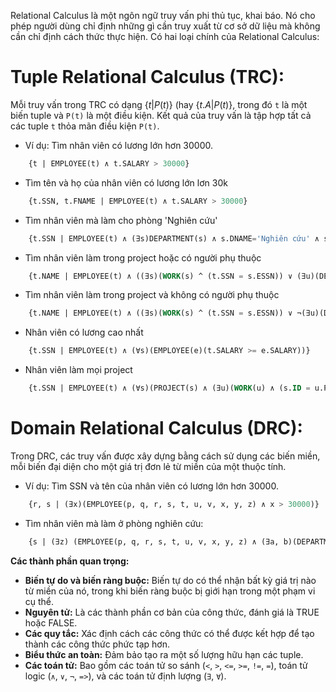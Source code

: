 Relational Calculus là một ngôn ngữ truy vấn phi thủ tục, khai báo. Nó cho phép người dùng chỉ định những gì cần truy xuất từ cơ sở dữ liệu mà không cần chỉ định cách thức thực hiện. Có hai loại chính của Relational Calculus:
# Tuple Relational Calculus (TRC):
Mỗi truy vấn trong TRC có dạng $\{t | P(t)\}$ (hay $\{t.A | P(t)\}$, trong đó `t` là một biến tuple và `P(t)` là một điều kiện. Kết quả của truy vấn là tập hợp tất cả các tuple `t` thỏa mãn điều kiện `P(t)`.
- Ví dụ: Tìm nhân viên có lương lớn hơn 30000.
```SQL
    {t | EMPLOYEE(t) ∧ t.SALARY > 30000}
```
- Tìm tên và họ của nhân viên có lương lớn lơn 30k
```SQL
    {t.SSN, t.FNAME | EMPLOYEE(t) ∧ t.SALARY > 30000}
```
- Tìm nhân viên mà làm cho phòng 'Nghiên cứu'
```SQL
    {t.SSN | EMPLOYEE(t) ∧ (∃s)DEPARTMENT(s) ∧ s.DNAME='Nghiên cứu' ∧ s.DNUMBER = t.DNO}
```
- Tìm nhân viên làm trong project hoặc có người phụ thuộc
```SQL
    {t.NAME | EMPLOYEE(t) ∧ ((∃s)(WORK(s) ^ (t.SSN = s.ESSN)) ∨ (∃u)(DEPENDENT(u) ∧ (t.SSN = u.ESSN))}
```
- Tìm nhân viên làm trong project và không có người phụ thuộc
```SQL
    {t.NAME | EMPLOYEE(t) ∧ ((∃s)(WORK(s) ^ (t.SSN = s.ESSN)) ∨ ¬(∃u)(DEPENDENT(u) ∧ (t.SSN = u.ESSN))}
```
- Nhân viên có lương cao nhất
```SQL
    {t.SSN | EMPLOYEE(t) ∧ (∀s)(EMPLOYEE(e)(t.SALARY >= e.SALARY))}
```
- Nhân viên làm mọi project
```SQL
    {t.SSN | EMPLOYEE(t) ∧ (∀s)(PROJECT(s) ∧ (∃u)(WORK(u) ∧ (s.ID = u.PRJID) ∧ (t.SSN = u.ESSN)))}
```
# Domain Relational Calculus (DRC):
Trong DRC, các truy vấn được xây dựng bằng cách sử dụng các biến miền, mỗi biến đại diện cho một giá trị đơn lẻ từ miền của một thuộc tính.
- Ví dụ: Tìm SSN và tên của nhân viên có lương lớn hơn 30000.
```SQL
    {r, s | (∃x)(EMPLOYEE(p, q, r, s, t, u, v, x, y, z) ∧ x > 30000)}
```
- Tìm nhân viên mà làm ở phòng nghiên cứu:
```SQL
    {s | (∃z) (EMPLOYEE(p, q, r, s, t, u, v, x, y, z) ∧ (∃a, b)(DEPARTMENT(a, b, c, d) ∧ a = ‘Nghien cuu’ ∧ b = z ))}
```
**Các thành phần quan trọng:**

- **Biến tự do và biến ràng buộc:** Biến tự do có thể nhận bất kỳ giá trị nào từ miền của nó, trong khi biến ràng buộc bị giới hạn trong một phạm vi cụ thể.
- **Nguyên tử:** Là các thành phần cơ bản của công thức, đánh giá là TRUE hoặc FALSE.
- **Các quy tắc:** Xác định cách các công thức có thể được kết hợp để tạo thành các công thức phức tạp hơn.
- **Biểu thức an toàn:** Đảm bảo tạo ra một số lượng hữu hạn các tuple.
- **Các toán tử:** Bao gồm các toán tử so sánh (`<`, `>`, `<=`, `>=`, `!=`, `=`), toán tử logic (`∧`, `∨`, `¬`, `=>`), và các toán tử định lượng (`∃`, `∀`).
